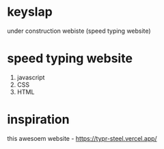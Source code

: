 # keyslap
under construction webiste (speed typing website)

# speed typing website
1) javascript 
2) CSS
3) HTML

# inspiration 
 
 this awesoem website - https://typr-steel.vercel.app/
